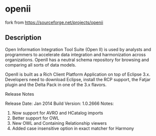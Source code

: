 # openii
fork from https://sourceforge.net/projects/openii

## Description
Open Information Integration Tool Suite (Open II) is used by analysts and programmers to accelerate data integration and harmonization across organizations. OpenII has a neutral schema repository for browsing and comparing all sorts of data models.


OpenII is built as a Rich Client Platform Application on top of Eclipse 3.x. Developers need to download Eclipse, install the RCP support, the Fatjar plugin and the Delta Pack in one of the 3.x flavors.

Release Notes

Release Date: Jan 2014
Build Version: 1.0.2666
Notes:
1. Now support for AVRO and HCatalog imports
2. Better support for OWL
3. New OWL and Containing Relationship viewers
4. Added case insensitive option in exact matcher for Harmony
